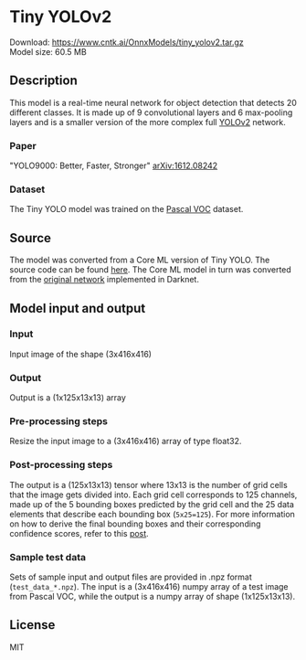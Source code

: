 # Tiny YOLOv2

Download: https://www.cntk.ai/OnnxModels/tiny_yolov2.tar.gz  
Model size: 60.5 MB

## Description
This model is a real-time neural network for object detection that detects 20 different classes. It is made up of 9 convolutional layers and 6 max-pooling layers and is a smaller version of the more complex full [YOLOv2](https://pjreddie.com/darknet/yolov2/) network. 

### Paper
"YOLO9000: Better, Faster, Stronger" [arXiv:1612.08242](https://arxiv.org/pdf/1612.08242.pdf)

### Dataset
The Tiny YOLO model was trained on the [Pascal VOC](http://host.robots.ox.ac.uk/pascal/VOC/) dataset.

## Source
The model was converted from a Core ML version of Tiny YOLO. The source code can be found [here](https://github.com/hollance/YOLO-CoreML-MPSNNGraph). The Core ML model in turn was converted from the [original network](https://pjreddie.com/darknet/yolov2/) implemented in Darknet.

## Model input and output
### Input
Input image of the shape (3x416x416)
### Output
Output is a (1x125x13x13) array
### Pre-processing steps
Resize the input image to a (3x416x416) array of type float32.
### Post-processing steps
The output is a (125x13x13) tensor where 13x13 is the number of grid cells that the image gets divided into. Each grid cell corresponds to 125 channels, made up of the 5 bounding boxes predicted by the grid cell and the 25 data elements that describe each bounding box (`5x25=125`). For more information on how to derive the final bounding boxes and their corresponding confidence scores, refer to this [post](http://machinethink.net/blog/object-detection-with-yolo/).
### Sample test data
Sets of sample input and output files are provided in .npz format (`test_data_*.npz`). The input is a (3x416x416) numpy array of a test image from Pascal VOC, while the output is a numpy array of shape (1x125x13x13).

## License
MIT